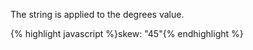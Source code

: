 <p class="b30" markdown="1">
The string is applied to the degrees value.
</p>
{% highlight javascript %}skew: "45"{% endhighlight %}